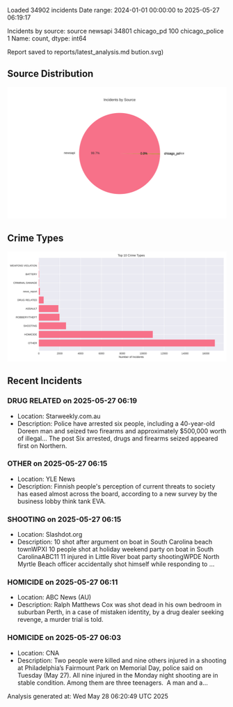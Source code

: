 
Loaded 34902 incidents
Date range: 2024-01-01 00:00:00 to 2025-05-27 06:19:17

Incidents by source:
source
newsapi           34801
chicago_pd          100
chicago_police        1
Name: count, dtype: int64

Report saved to reports/latest_analysis.md
bution.svg)

## Source Distribution
![Source Distribution](images/source_distribution.svg)

## Crime Types
![Crime Types](images/crime_types.svg)

## Recent Incidents

### DRUG RELATED on 2025-05-27 06:19
- Location: Starweekly.com.au
- Description: Police have arrested six people, including a 40-year-old Doreen man and seized two firearms and approximately $500,000 worth of illegal...
The post Six arrested, drugs and firearms seized appeared first on Northern.


### OTHER on 2025-05-27 06:15
- Location: YLE News
- Description: Finnish people's perception of current threats to society has eased almost across the board, according to a new survey by the business lobby think tank EVA.


### SHOOTING on 2025-05-27 06:15
- Location: Slashdot.org
- Description: 10 shot after argument on boat in South Carolina beach townWPXI 10 people shot at holiday weekend party on boat in South CarolinaABC11 11 injured in Little River boat party shootingWPDE North Myrtle Beach officer accidentally shot himself while responding to …


### HOMICIDE on 2025-05-27 06:11
- Location: ABC News (AU)
- Description: Ralph Matthews Cox was shot dead in his own bedroom in suburban Perth, in a case of mistaken identity, by a drug dealer seeking revenge, a murder trial is told.


### HOMICIDE on 2025-05-27 06:03
- Location: CNA
- Description: Two people were killed and nine others injured in a shooting at Philadelphia’s Fairmount Park on Memorial Day, police said on Tuesday (May 27). All nine injured in the Monday night shooting are in stable condition. Among them are three teenagers.  A man and a…

Analysis generated at: Wed May 28 06:20:49 UTC 2025
